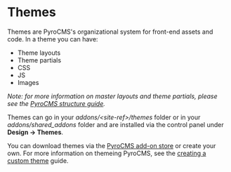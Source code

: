 # Themes

Themes are PyroCMS's organizational system for front-end assets and code. In a theme you can have:

* Theme layouts
* Theme partials
* CSS
* JS
* Images

_Note: for more information on master layouts and theme partials, please see the [PyroCMS structure guide](http://www.pyrocms.com/docs/2.0/basics/organization)._

Themes can go in your _addons/&lt;site-ref&gt;/themes_ folder or in your _addons/shared_addons_ folder and are installed via the control panel under **Design &rarr; Themes**.

You can download themes via the [PyroCMS add-on store](http://www.pyrocms.com/store) or create your own. For more information on themeing PyroCMS, see the [creating a custom theme](http://www.pyrocms.com/docs/2.0/theming-pyrocms/create-a-custom-theme) guide.